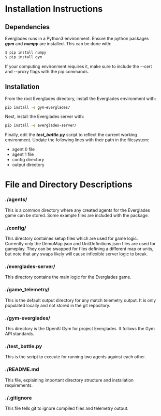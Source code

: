 # Installation Instructions
## Dependencies
Everglades runs in a Python3 environment. Ensure the python packages ***gym*** and ***numpy*** are installed. This can be done with:
```bash
$ pip install numpy
$ pip install gym
```
If your computing environment requires it, make sure to include the --cert and --proxy flags with the pip commands.

## Installation
From the root Everglades directory, install the Everglades environment with:
```bash
pip install -e gym-everglades/
```
Next, install the Everglades server with:
```bash
pip install -e everglades-server/
```
Finally, edit the ***test_battle.py*** script to reflect the current working environment. Update the following lines with their path in the filesystem:
*  agent 0 file
*  agent 1 file
*  config directory
*  output directory

# File and Directory Descriptions

### ./agents/

This is a common directory where any created agents for the Everglades game can be stored. Some example files are included with the package.

### ./config/

This directory containes setup files which are used for game logic. Currently only the DemoMap.json and UnitDefinitions.json files are used for gameplay. They can be swapped for files defining a different map or units, but note that any swaps likely will cause inflexible server logic to break.

### ./everglades-server/

This directory contains the main logic for the Everglades game. 

### ./game_telemetry/

This is the default output directory for any match telemetry output. It is only populated locally and not stored in the git repository.

### ./gym-everglades/

This directory is the OpenAI Gym for project Everglades. It follows the Gym API standards.

### ./test_battle.py

This is the script to execute for running two agents against each other.

### ./README.md

This file, explaining important directory structure and installation requirements.

### ./.gitignore

This file tells git to ignore compiled files and telemetry output. 